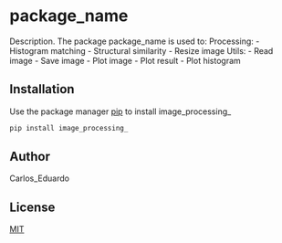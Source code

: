 # package_name

Description. 
The package package_name is used to:
	Processing:
	- Histogram matching
	- Structural similarity
	- Resize image
	Utils:
	- Read image
	- Save image
	- Plot image
	- Plot result
	- Plot histogram

## Installation

Use the package manager [pip](https://pip.pypa.io/en/stable/) to install image_processing_

```bash
pip install image_processing_
```


## Author
Carlos_Eduardo

## License
[MIT](https://choosealicense.com/licenses/mit/)